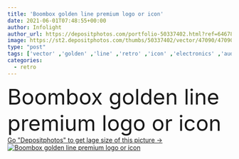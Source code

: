 ```yaml
---
title: 'Boombox golden line premium logo or icon'
date: 2021-06-01T07:48:55+00:00
author: Infolight
author_url: https://depositphotos.com/portfolio-50337402.html?ref=64678756
image: https://st2.depositphotos.com/thumbs/50337402/vector/47090/470901526/api_thumb_450.jpg?forcejpeg=true
type: "post"
tags: ['vector' ,'golden' ,'line' ,'retro' ,'icon' ,'electronics' ,'audio' ,'radio' ,'player' ,'royal' ,'cassette' ,'logo' ,'eps' ,'premium' ,'boombox' ,'music player' ,'cassette player' ,'music and multimedia' ]
categories: 
  - retro
---
```

<div aling="center">
            <font size="60"> Boombox golden line premium logo or icon</font>   
</div>
<div>
    <a href='https://st2.depositphotos.com/thumbs/50337402/vector/47090/470901526/api_thumb_450.jpg?forcejpeg=true?ref=64678756' target=_blank > Go "Depositphotos" to get lage size of this picture ->
        <img href='https://st2.depositphotos.com/thumbs/50337402/vector/47090/470901526/api_thumb_450.jpg?forcejpeg=true?ref=64678756' src='https://st2.depositphotos.com/50337402/47090/v/950/depositphotos_470901526-stock-illustration-boombox-golden-line-premium-logo.jpg?forcejpeg=true' alt='Boombox golden line premium logo or icon' >
    </a>
</div>
